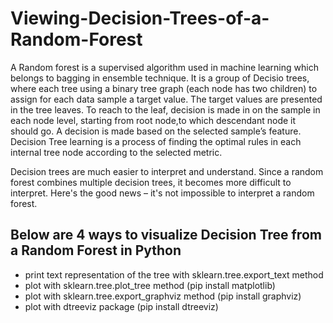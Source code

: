 # Viewing-Decision-Trees-of-a-Random-Forest

A Random forest is a supervised algorithm used in machine learning which belongs to bagging in ensemble technique.
It is a group of Decisio trees, where each tree using a binary tree graph (each node has two children) to assign for each data sample a target value. 
The target values are presented in the tree leaves. To reach to the leaf, decision is made in on the sample in each node level, starting from root node,to which descendant node it should go. 
A decision is made based on the selected sample’s feature. 
Decision Tree learning is a process of finding the optimal rules in each internal tree node according to the selected metric.

Decision trees are much easier to interpret and understand. Since a random forest combines multiple decision trees, it becomes more difficult to interpret. 
Here's the good news – it's not impossible to interpret a random forest.

## Below are 4 ways to visualize Decision Tree from a Random Forest in Python

- print text representation of the tree with sklearn.tree.export_text method
- plot with sklearn.tree.plot_tree method (pip install matplotlib)
- plot with sklearn.tree.export_graphviz method (pip install graphviz)
- plot with dtreeviz package (pip install dtreeviz)
